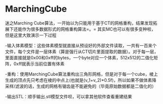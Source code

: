 # MarchingCube
迷之Marching Cube算法，一开始以为只能用于基于CT的网格重构，结果发现拓展下还能作为很多数据形式的网格重构算法=。=
其实MC也可以有很多变种啦，但是这里大致演示一下过程

-输入体素模型：这些体素模型就直接从预设好的外部文件读取，一共有一百来个文件，每个文件是一层体素（算是强行从CT切片里面提取的数据）。对于每一层，里面直接就是0x00和0xff的bytes，一个byte对应一个体素，512x512的二值化矩阵，0xff就表示当前位置有体素

-重构：使用MarchingCube算法重构出三角形网格，但是对于每一个cube，棱上生成的顶点先只考虑在棱的中点上(也就是(v_1+v_2)*0.5f)，所以如果不做体素降采样/滤波的话，生成的网格有锯齿是不能避免的（毕竟原始数据都是二值化的）

-输出STL：顺手输出.stl模型文件呗，可以拿其他软件查看重建结果
